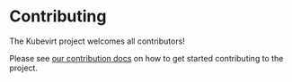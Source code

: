 
# Contributing

The Kubevirt project welcomes all contributors!

Please see [our contribution docs](https://kubevirt.io/user-guide/contributing/) on how to get started contributing to the project.
